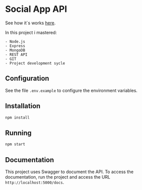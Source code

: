 # Social App API

See how it`s works [here](https://drive.google.com/file/d/1YK6CtKFlWZh_g9EYAWmDzbPsSXPNk-SZ/view?usp=sharing).

In this project i mastered:

    - Node.js
    - Express
    - MongoDB
    - REST API
    - GIT
    - Project development sycle

## Configuration
See the file `.env.example` to configure the environment variables.

## Installation
```bash
npm install
```

## Running
```bash
npm start
```

## Documentation
This project uses Swagger to document the API. 
To access the documentation, run the project and access the URL `http://localhost:5000/docs`.
